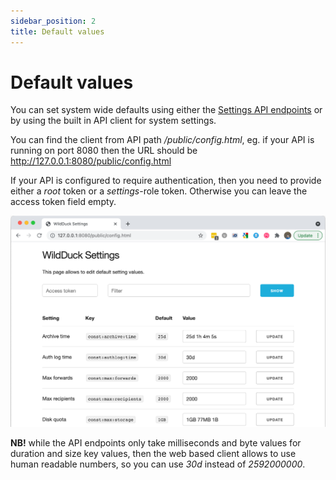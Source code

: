 ```yaml
---
sidebar_position: 2
title: Default values
---
```


# Default values

You can set system wide defaults using either the [Settings API endpoints](https://docs.wildduck.email/api/#tag/Settings) or by using the built in API client for system settings.

You can find the client from API path _/public/config.html_, eg. if your API is running on port 8080 then the URL should be http://127.0.0.1:8080/public/config.html

If your API is configured to require authentication, then you need to provide either a _root_ token or a _settings_-role token. Otherwise you can leave the access token field empty.

![Defaults Screenshot](img/defaults.png)

**NB!** while the API endpoints only take milliseconds and byte values for duration and size key values, then the web based client allows to use human readable numbers, so you can use _30d_ instead of _2592000000_.
